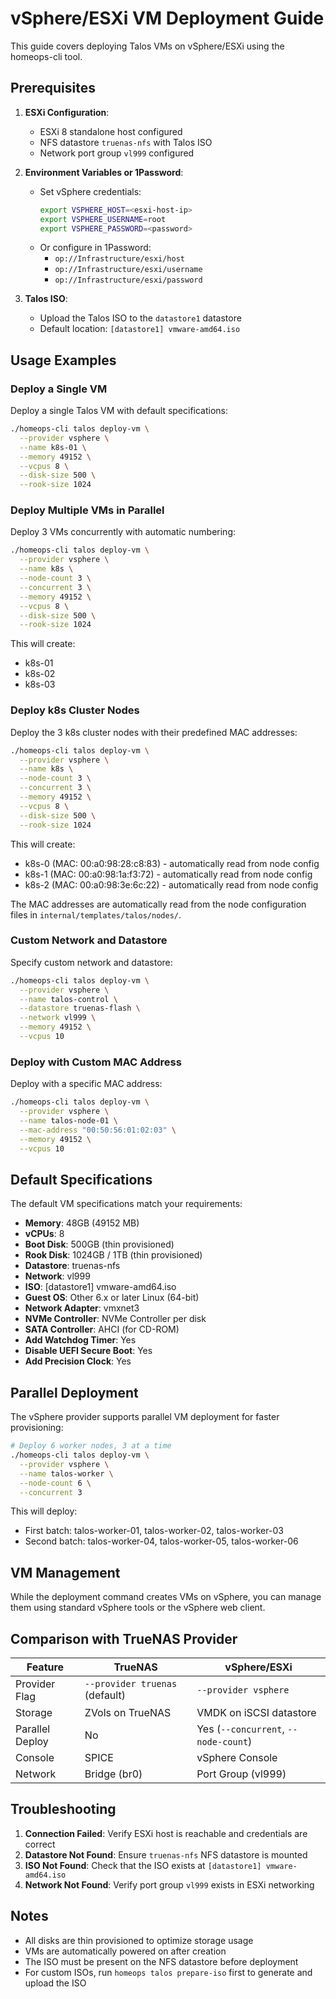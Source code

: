 # vSphere/ESXi VM Deployment Guide

This guide covers deploying Talos VMs on vSphere/ESXi using the homeops-cli tool.

## Prerequisites

1. **ESXi Configuration**:
   - ESXi 8 standalone host configured
   - NFS datastore `truenas-nfs` with Talos ISO
   - Network port group `vl999` configured

2. **Environment Variables or 1Password**:
   - Set vSphere credentials:
     ```bash
     export VSPHERE_HOST=<esxi-host-ip>
     export VSPHERE_USERNAME=root
     export VSPHERE_PASSWORD=<password>
     ```
   - Or configure in 1Password:
     - `op://Infrastructure/esxi/host`
     - `op://Infrastructure/esxi/username`
     - `op://Infrastructure/esxi/password`

3. **Talos ISO**:
   - Upload the Talos ISO to the `datastore1` datastore
   - Default location: `[datastore1] vmware-amd64.iso`

## Usage Examples

### Deploy a Single VM

Deploy a single Talos VM with default specifications:

```bash
./homeops-cli talos deploy-vm \
  --provider vsphere \
  --name k8s-01 \
  --memory 49152 \
  --vcpus 8 \
  --disk-size 500 \
  --rook-size 1024
```

### Deploy Multiple VMs in Parallel

Deploy 3 VMs concurrently with automatic numbering:

```bash
./homeops-cli talos deploy-vm \
  --provider vsphere \
  --name k8s \
  --node-count 3 \
  --concurrent 3 \
  --memory 49152 \
  --vcpus 8 \
  --disk-size 500 \
  --rook-size 1024
```

This will create:
- k8s-01
- k8s-02
- k8s-03

### Deploy k8s Cluster Nodes

Deploy the 3 k8s cluster nodes with their predefined MAC addresses:

```bash
./homeops-cli talos deploy-vm \
  --provider vsphere \
  --name k8s \
  --node-count 3 \
  --concurrent 3 \
  --memory 49152 \
  --vcpus 8 \
  --disk-size 500 \
  --rook-size 1024
```

This will create:
- k8s-0 (MAC: 00:a0:98:28:c8:83) - automatically read from node config
- k8s-1 (MAC: 00:a0:98:1a:f3:72) - automatically read from node config
- k8s-2 (MAC: 00:a0:98:3e:6c:22) - automatically read from node config

The MAC addresses are automatically read from the node configuration files in `internal/templates/talos/nodes/`.

### Custom Network and Datastore

Specify custom network and datastore:

```bash
./homeops-cli talos deploy-vm \
  --provider vsphere \
  --name talos-control \
  --datastore truenas-flash \
  --network vl999 \
  --memory 49152 \
  --vcpus 10
```

### Deploy with Custom MAC Address

Deploy with a specific MAC address:

```bash
./homeops-cli talos deploy-vm \
  --provider vsphere \
  --name talos-node-01 \
  --mac-address "00:50:56:01:02:03" \
  --memory 49152 \
  --vcpus 10
```

## Default Specifications

The default VM specifications match your requirements:
- **Memory**: 48GB (49152 MB)
- **vCPUs**: 8
- **Boot Disk**: 500GB (thin provisioned)
- **Rook Disk**: 1024GB / 1TB (thin provisioned)
- **Datastore**: truenas-nfs
- **Network**: vl999
- **ISO**: [datastore1] vmware-amd64.iso
- **Guest OS**: Other 6.x or later Linux (64-bit)
- **Network Adapter**: vmxnet3
- **NVMe Controller**: NVMe Controller per disk
- **SATA Controller**: AHCI (for CD-ROM)
- **Add Watchdog Timer**: Yes
- **Disable UEFI Secure Boot**: Yes
- **Add Precision Clock**: Yes

## Parallel Deployment

The vSphere provider supports parallel VM deployment for faster provisioning:

```bash
# Deploy 6 worker nodes, 3 at a time
./homeops-cli talos deploy-vm \
  --provider vsphere \
  --name talos-worker \
  --node-count 6 \
  --concurrent 3
```

This will deploy:
- First batch: talos-worker-01, talos-worker-02, talos-worker-03
- Second batch: talos-worker-04, talos-worker-05, talos-worker-06

## VM Management

While the deployment command creates VMs on vSphere, you can manage them using standard vSphere tools or the vSphere web client.

## Comparison with TrueNAS Provider

| Feature | TrueNAS | vSphere/ESXi |
|---------|---------|--------------|
| Provider Flag | `--provider truenas` (default) | `--provider vsphere` |
| Storage | ZVols on TrueNAS | VMDK on iSCSI datastore |
| Parallel Deploy | No | Yes (`--concurrent`, `--node-count`) |
| Console | SPICE | vSphere Console |
| Network | Bridge (br0) | Port Group (vl999) |

## Troubleshooting

1. **Connection Failed**: Verify ESXi host is reachable and credentials are correct
2. **Datastore Not Found**: Ensure `truenas-nfs` NFS datastore is mounted
3. **ISO Not Found**: Check that the ISO exists at `[datastore1] vmware-amd64.iso`
4. **Network Not Found**: Verify port group `vl999` exists in ESXi networking

## Notes

- All disks are thin provisioned to optimize storage usage
- VMs are automatically powered on after creation
- The ISO must be present on the NFS datastore before deployment
- For custom ISOs, run `homeops talos prepare-iso` first to generate and upload the ISO